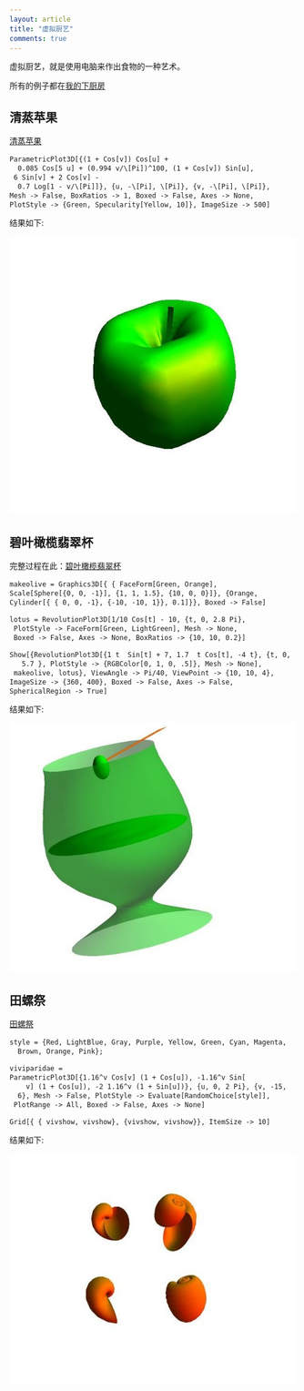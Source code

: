 ```yaml
---
layout: article
title: "虚拟厨艺"
comments: true
---
```




虚拟厨艺，就是使用电脑来作出食物的一种艺术。


所有的例子都在[我的下厨房](http://www.xiachufang.com/cook/10009708/)



## 清蒸苹果

[清蒸苹果](http://www.xiachufang.com/recipe/1079980/)


```
ParametricPlot3D[{(1 + Cos[v]) Cos[u] +
  0.085 Cos[5 u] + (0.994 v/\[Pi])^100, (1 + Cos[v]) Sin[u],
 6 Sin[v] + 2 Cos[v] -
  0.7 Log[1 - v/\[Pi]]}, {u, -\[Pi], \[Pi]}, {v, -\[Pi], \[Pi]},
Mesh -> False, BoxRatios -> 1, Boxed -> False, Axes -> None,
PlotStyle -> {Green, Specularity[Yellow, 10]}, ImageSize -> 500]
```

结果如下:

![](assets/apple.png)



## 碧叶橄榄翡翠杯

完整过程在此：[碧叶橄榄翡翠杯](http://www.xiachufang.com/recipe/1049442/)

```
makeolive = Graphics3D[{ { FaceForm[Green, Orange],
Scale[Sphere[{0, 0, -1}], {1, 1, 1.5}, {10, 0, 0}]}, {Orange,
Cylinder[{ { 0, 0, -1}, {-10, -10, 1}}, 0.1]}}, Boxed -> False]
```

```
lotus = RevolutionPlot3D[1/10 Cos[t] - 10, {t, 0, 2.8 Pi},
 PlotStyle -> FaceForm[Green, LightGreen], Mesh -> None,
 Boxed -> False, Axes -> None, BoxRatios -> {10, 10, 0.2}]
```

```
Show[{RevolutionPlot3D[{1 t  Sin[t] + 7, 1.7  t Cos[t], -4 t}, {t, 0,
   5.7 }, PlotStyle -> {RGBColor[0, 1, 0, .5]}, Mesh -> None],
 makeolive, lotus}, ViewAngle -> Pi/40, ViewPoint -> {10, 10, 4},
ImageSize -> {360, 400}, Boxed -> False, Axes -> False,
SphericalRegion -> True]
```

结果如下:

![](assets/winegreen.png)


## 田螺祭

[田螺祭](http://www.xiachufang.com/recipe/1049671/)


```
style = {Red, LightBlue, Gray, Purple, Yellow, Green, Cyan, Magenta,
  Brown, Orange, Pink};
```

```
viviparidae =
ParametricPlot3D[{1.16^v Cos[v] (1 + Cos[u]), -1.16^v Sin[
    v] (1 + Cos[u]), -2 1.16^v (1 + Sin[u])}, {u, 0, 2 Pi}, {v, -15,
  6}, Mesh -> False, PlotStyle -> Evaluate[RandomChoice[style]],
 PlotRange -> All, Boxed -> False, Axes -> None]
```

```
Grid[{ { vivshow, vivshow}, {vivshow, vivshow}}, ItemSize -> 10]
```

结果如下:

![](assets/tianluo.png)
